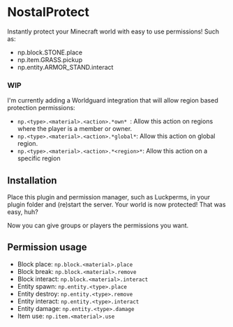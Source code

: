 # NostalProtect
 Instantly protect your Minecraft world with easy to use permissions! Such as:
 
 - np.block.STONE.place
 - np.item.GRASS.pickup
 - np.entity.ARMOR_STAND.interact
 
 ### WIP
 
 I'm currently adding a Worldguard integration that will allow region based protection permissions:
 
 - `np.<type>.<material>.<action>.*own* `: Allow this action on regions where the player is a member or owner.
 - `np.<type>.<material>.<action>.*global*`: Allow this action on global region.
 - `np.<type>.<material>.<action>.*<region>*`: Allow this action on a specific region

## Installation
Place this plugin and permission manager, such as Luckperms, in your plugin folder and (re)start the server. Your world is now protected! That was easy, huh?

Now you can give groups or players the permissions you want.

## Permission usage

- Block place: `np.block.<material>.place`
- Block break: `np.block.<material>.remove`
- Block interact: `np.block.<material>.interact`
- Entity spawn: `np.entity.<type>.place`
- Entity destroy: `np.entity.<type>.remove`
- Entity interact: `np.entity.<type>.interact`
- Entity damage: `np.entity.<type>.damage`
- Item use: `np.item.<material>.use`
